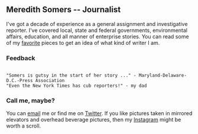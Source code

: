## Meredith Somers -- Journalist

I've got a decade of experience as a general assignment and investigative reporter. I've covered local, state and federal governments, environmental affairs, education, and all manner of enterprise stories. You can read some of my [favorite](writing.md) pieces to get an idea of what kind of writer I am.



### Feedback


```

"Somers is gutsy in the start of her story ..." - Maryland-Delaware-D.C.-Press Association 
"Even the New York Times has cub reporters!" - my dad

```




### Call me, maybe?

You can [email](mailto:masomers@gmail.com) me or find me on [Twitter](https://twitter.com/meredithsomers?lang=en). If you like pictures taken in mirrored elevators and overhead beverage pictures, then my [Instagram](https://www.instagram.com/meredithsomers/) might be worth a scroll.
